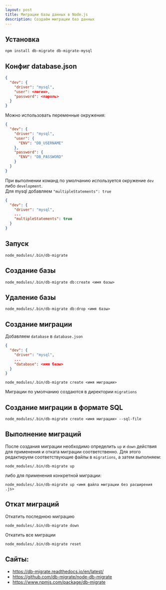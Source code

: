 ```yaml
---
layout: post
title: Миграции базы данных в Node.js
description: Создаём миграции баз данных
---
```


## Установка
```
npm install db-migrate db-migrate-mysql
```

## Конфиг database.json
```json
{
  "dev": {
    "driver": "mysql",
    "user": <логин>,
    "password": <пароль>
  }
}
```

Можно использовать переменные окружения:

```json
{
  "dev": {
    "driver": "mysql",
    "user": {
      "ENV": "DB_USERNAME"
    },
    "password": {
      "ENV": "DB_PASSWORD"
    }
  }
}
```

При выполнении команд по умолчанию используется окружение `dev` либо `development`.  
Для mysql добавляем `"multipleStatements": true`

```json
{
  "dev": {
    "driver": "mysql",
    ...
    "multipleStatements": true
  }
}
```

## Запуск
```
node_modules/.bin/db-migrate
```

## Создание базы
```
node_modules/.bin/db-migrate db:create <имя базы>
```

## Удаление базы
```
node_modules/.bin/db-migrate db:drop <имя базы>
```

## Создание миграции
Добавляем `database` в `database.json`
```json
{
  "dev": {
    "driver": "mysql",
    ...
    "database": <имя базы>
  }
}
```

```
node_modules/.bin/db-migrate create <имя миграции>
```

Миграции по умолчанию создаются в директории `migrations`

## Создание миграции в формате SQL
```
node_modules/.bin/db-migrate create <имя миграции> --sql-file
```

## Выполнение миграций
После создания миграции необходимо определить `up` и `down` действия для применения и отката миграции соответственно. Для этого редактируем соответствующие файлы в `migrations`, а затем выполняем:

```
node_modules/.bin/db-migrate up
```

либо для применения конкретной миграции:

```
node_modules/.bin/db-migrate up <имя файла миграции без расширения .js>
```

## Откат миграций
Откатить последнюю миграцию

```
node_modules/.bin/db-migrate down
```

Откатить все миграции

```
node_modules/.bin/db-migrate reset
```

## Сайты:
- <https://db-migrate.readthedocs.io/en/latest/>
- <https://github.com/db-migrate/node-db-migrate>
- <https://www.npmjs.com/package/db-migrate>
